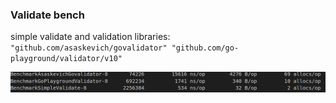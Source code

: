 ### Validate bench

   simple validate and validation libraries:
   `"github.com/asaskevich/govalidator"
	"github.com/go-playground/validator/v10"`


![bench](picture/bench.png)